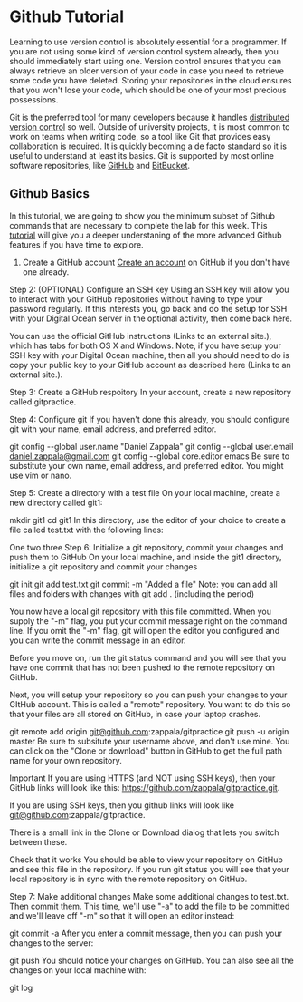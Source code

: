 # Github Tutorial
Learning to use version control is absolutely essential for a programmer. If you are not using some kind of version control system already, then you should immediately start using one. Version control ensures that you can always retrieve an older version of your code in case you need to retrieve some code you have deleted. Storing your repositories in the cloud ensures that you won't lose your code, which should be one of your most precious possessions. 

Git is the preferred tool for many developers because it handles [distributed version control](http://git-scm.com/book/en/Getting-Started-About-Version-Control) so well. Outside of university projects, it is most common to work on teams when writing code, so a tool like Git that provides easy collaboration is required. It is quickly becoming a de facto standard so it is useful to understand at least its basics. Git is supported by most online software repositories, like [GitHub](https://github.com/) and [BitBucket](https://bitbucket.org/).

## Github Basics
In this tutorial, we are going to show you the minimum subset of Github commands that are necessary to complete the lab for this week.  This [tutorial](github-advanced.md) will give you a deeper understaning of the more advanced Github features if you have time to explore.

1. Create a GitHub account
[Create an account](https://github.com/signup) on GitHub if you don't have one already.

Step 2: (OPTIONAL) Configure an SSH key
Using an SSH key will allow you to interact with your GitHub repositories without having to type your password regularly. If this interests you, go back and do the setup for SSH with your Digital Ocean server in the optional activity, then come back here.

You can use the official GitHub instructions (Links to an external site.), which has tabs for both OS X and Windows. Note, if you have setup your SSH key with your Digital Ocean machine, then all you should need to do is copy your public key to your GitHub account as described here (Links to an external site.).

Step 3: Create a GitHub respoitory
In your account, create a new repository called gitpractice.

Step 4: Configure git
If you haven't done this already, you should configure git with your name, email address, and preferred editor.

git config --global user.name "Daniel Zappala"
git config --global user.email daniel.zappala@gmail.com
git config --global core.editor emacs
Be sure to substitute your own name, email address, and preferred editor. You might use vim or nano.

Step 5: Create a directory with a test file
On your local machine, create a new directory called git1:

mkdir git1
cd git1
In this directory, use the editor of your choice to create a file called test.txt with the following lines:

One
two
three
Step 6: Initialize a git repository, commit your changes and push them to GitHub
On your local machine, and inside the git1 directory, initialize a git repository and commit your changes

git init
git add test.txt
git commit -m "Added a file"
Note: you can add all files and folders with changes with git add . (including the period)

You now have a local git repository with this file committed. When you supply the "-m" flag, you put your commit message right on the command line. If you omit the "-m" flag, git will open the editor you configured and you can write the commit message in an editor. 

Before you move on, run the git status command and you will see that you have one commit that has not been pushed to the remote repository on GitHub.

Next, you will setup your repository so you can push your changes to your GItHub account. This is called a "remote" repository. You want to do this so that your files are all stored on GitHub, in case your laptop crashes.

git remote add origin git@github.com:zappala/gitpractice
git push -u origin master
Be sure to subsitute your username above, and don't use mine. You can click on the "Clone or download" button in GitHub to get the full path name for your own repository.

Important
If you are using HTTPS (and NOT using SSH keys), then your GitHub links will look like this: https://github.com/zappala/gitpractice.git.

If you are using SSH keys, then you github links will look like git@github.com:zappala/gitpractice.

There is a small link in the Clone or Download dialog that lets you switch between these.

Check that it works
You should be able to view your repository on GitHub and see this file in the repository. If you run git status you will see that your local repository is in sync with the remote repository on GitHub.

Step 7: Make additional changes
Make some additional changes to test.txt. Then commit them. This time, we'll use "-a" to add the file to be committed and we'll leave off "-m" so that it will open an editor instead:

git commit -a
After you enter a commit message, then you can push your changes to the server:

git push
You should notice your changes on GitHub. You can also see all the changes on your local machine with:

git log
